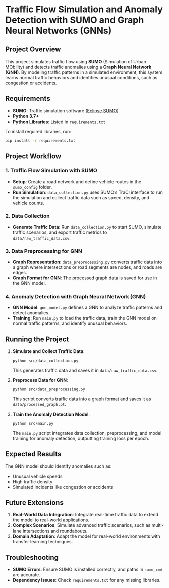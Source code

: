 # Traffic Flow Simulation and Anomaly Detection with SUMO and Graph Neural Networks (GNNs)

## Project Overview
This project simulates traffic flow using **SUMO** (Simulation of Urban MObility) and detects traffic anomalies using a **Graph Neural Network (GNN)**. By modeling traffic patterns in a simulated environment, this system learns normal traffic behaviors and identifies unusual conditions, such as congestion or accidents.



## Requirements
- **SUMO**: Traffic simulation software ([Eclipse SUMO](https://www.eclipse.org/sumo/))
- **Python 3.7+**
- **Python Libraries**: Listed in `requirements.txt`

To install required libraries, run:
```bash
pip install -r requirements.txt
```

## Project Workflow

### 1. Traffic Flow Simulation with SUMO
   - **Setup**: Create a road network and define vehicle routes in the `sumo_config` folder.
   - **Run Simulation**: `data_collection.py` uses SUMO’s TraCI interface to run the simulation and collect traffic data such as speed, density, and vehicle counts.

### 2. Data Collection
   - **Generate Traffic Data**: Run `data_collection.py` to start SUMO, simulate traffic scenarios, and export traffic metrics to `data/raw_traffic_data.csv`.

### 3. Data Preprocessing for GNN
   - **Graph Representation**: `data_preprocessing.py` converts traffic data into a graph where intersections or road segments are nodes, and roads are edges.
   - **Graph Format for GNN**: The processed graph data is saved for use in the GNN model.

### 4. Anomaly Detection with Graph Neural Network (GNN)
   - **GNN Model**: `gnn_model.py` defines a GNN to analyze traffic patterns and detect anomalies.
   - **Training**: Run `main.py` to load the traffic data, train the GNN model on normal traffic patterns, and identify unusual behaviors.

## Running the Project
1. **Simulate and Collect Traffic Data**:
   ```bash
   python src/data_collection.py
   ```
   This generates traffic data and saves it in `data/raw_traffic_data.csv`.

2. **Preprocess Data for GNN**:
   ```bash
   python src/data_preprocessing.py
   ```
   This script converts traffic data into a graph format and saves it as `data/processed_graph.pt`.

3. **Train the Anomaly Detection Model**:
   ```bash
   python src/main.py
   ```
   The `main.py` script integrates data collection, preprocessing, and model training for anomaly detection, outputting training loss per epoch.

## Expected Results
The GNN model should identify anomalies such as:
- Unusual vehicle speeds
- High traffic density
- Simulated incidents like congestion or accidents

## Future Extensions
1. **Real-World Data Integration**: Integrate real-time traffic data to extend the model to real-world applications.
2. **Complex Scenarios**: Simulate advanced traffic scenarios, such as multi-lane intersections and roundabouts.
3. **Domain Adaptation**: Adapt the model for real-world environments with transfer learning techniques.

## Troubleshooting
- **SUMO Errors**: Ensure SUMO is installed correctly, and paths in `sumo_cmd` are accurate.
- **Dependency Issues**: Check `requirements.txt` for any missing libraries.
